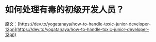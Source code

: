 # 如何处理有毒的初级开发人员？

原文：[https://dev.to/yogatanaya/how-to-handle-toxic-junior-developer-12pn](https://dev.to/yogatanaya/how-to-handle-toxic-junior-developer-12pn)
